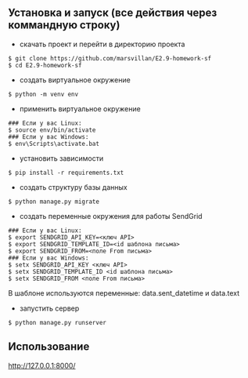 
## Установка и запуск (все действия через коммандную строку)
  - скачать проект и перейти в директорию проекта
```
$ git clone https://github.com/marsvillan/E2.9-homework-sf
$ cd E2.9-homework-sf
```
- создать виртуальное окружение
```
$ python -m venv env
```
- применить виртуальное окружение
```
### Если у вас Linux:
$ source env/bin/activate
### Если у вас Windows:
$ env\Scripts\activate.bat
```
- установить зависимости
```
$ pip install -r requirements.txt
```
- создать структуру базы данных
```
$ python manage.py migrate
```
- создать переменные окружения для работы SendGrid
```
### Если у вас Linux:
$ export SENDGRID_API_KEY=<ключ API>
$ export SENDGRID_TEMPLATE_ID=<id шаблона письма>
$ export SENDGRID_FROM=<поле From письма>
### Если у вас Windows:
$ setx SENDGRID_API_KEY <ключ API>
$ setx SENDGRID_TEMPLATE_ID <id шаблона письма>
$ setx SENDGRID_FROM <поле From письма>
```
В шаблоне используются переменные: data.sent_datetime и data.text
- запустить сервер
```
$ python manage.py runserver
```

## Использование
http://127.0.0.1:8000/
